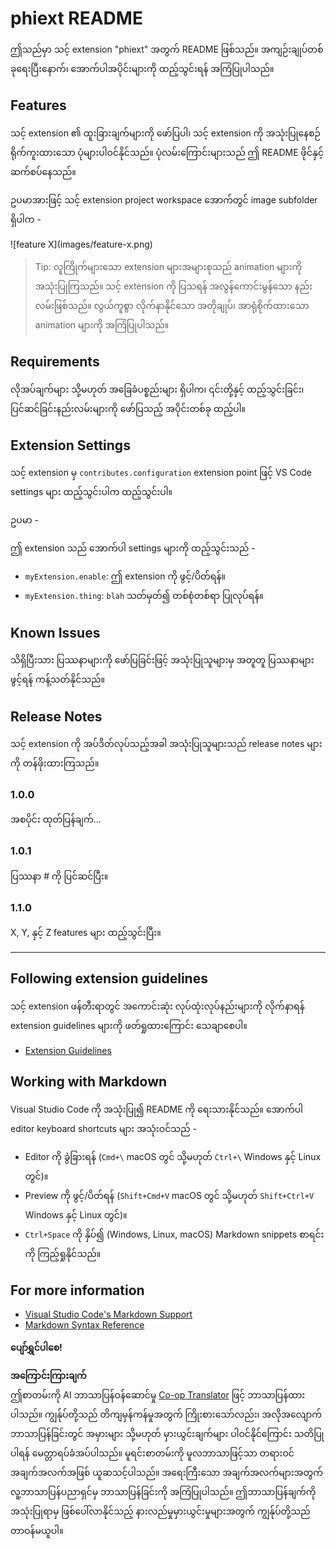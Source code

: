 <!--
CO_OP_TRANSLATOR_METADATA:
{
  "original_hash": "63e2d8f5b452d7842ae393f19ad812c5",
  "translation_date": "2025-07-09T20:09:36+00:00",
  "source_file": "code/09.UpdateSamples/Aug/vscode/phiext/README.md",
  "language_code": "my"
}
-->
# phiext README

ဤသည်မှာ သင့် extension "phiext" အတွက် README ဖြစ်သည်။ အကျဉ်းချုပ်တစ်ခုရေးပြီးနောက်၊ အောက်ပါအပိုင်းများကို ထည့်သွင်းရန် အကြံပြုပါသည်။

## Features

သင့် extension ၏ ထူးခြားချက်များကို ဖော်ပြပါ၊ သင့် extension ကို အသုံးပြုနေစဉ် ရိုက်ကူးထားသော ပုံများပါဝင်နိုင်သည်။ ပုံလမ်းကြောင်းများသည် ဤ README ဖိုင်နှင့် ဆက်စပ်နေသည်။

ဥပမာအားဖြင့် သင့် extension project workspace အောက်တွင် image subfolder ရှိပါက -

\!\[feature X\]\(images/feature-x.png\)

> Tip: လူကြိုက်များသော extension များအများစုသည် animation များကို အသုံးပြုကြသည်။ သင့် extension ကို ပြသရန် အလွန်ကောင်းမွန်သော နည်းလမ်းဖြစ်သည်။ လွယ်ကူစွာ လိုက်နာနိုင်သော အတိုချုပ်၊ အာရုံစိုက်ထားသော animation များကို အကြံပြုပါသည်။

## Requirements

လိုအပ်ချက်များ သို့မဟုတ် အခြေခံပစ္စည်းများ ရှိပါက၊ ၎င်းတို့နှင့် ထည့်သွင်းခြင်း၊ ပြင်ဆင်ခြင်းနည်းလမ်းများကို ဖော်ပြသည့် အပိုင်းတစ်ခု ထည့်ပါ။

## Extension Settings

သင့် extension မှ `contributes.configuration` extension point ဖြင့် VS Code settings များ ထည့်သွင်းပါက ထည့်သွင်းပါ။

ဥပမာ -

ဤ extension သည် အောက်ပါ settings များကို ထည့်သွင်းသည် -

* `myExtension.enable`: ဤ extension ကို ဖွင့်/ပိတ်ရန်။
* `myExtension.thing`: `blah` သတ်မှတ်၍ တစ်စုံတစ်ရာ ပြုလုပ်ရန်။

## Known Issues

သိရှိပြီးသား ပြဿနာများကို ဖော်ပြခြင်းဖြင့် အသုံးပြုသူများမှ အတူတူ ပြဿနာများ ဖွင့်ရန် ကန့်သတ်နိုင်သည်။

## Release Notes

သင့် extension ကို အပ်ဒိတ်လုပ်သည့်အခါ အသုံးပြုသူများသည် release notes များကို တန်ဖိုးထားကြသည်။

### 1.0.0

အစပိုင်း ထုတ်ပြန်ချက်...

### 1.0.1

ပြဿနာ # ကို ပြင်ဆင်ပြီး။

### 1.1.0

X, Y, နှင့် Z features များ ထည့်သွင်းပြီး။

---

## Following extension guidelines

သင့် extension ဖန်တီးရာတွင် အကောင်းဆုံး လုပ်ထုံးလုပ်နည်းများကို လိုက်နာရန် extension guidelines များကို ဖတ်ရှုထားကြောင်း သေချာစေပါ။

* [Extension Guidelines](https://code.visualstudio.com/api/references/extension-guidelines)

## Working with Markdown

Visual Studio Code ကို အသုံးပြု၍ README ကို ရေးသားနိုင်သည်။ အောက်ပါ editor keyboard shortcuts များ အသုံးဝင်သည် -

* Editor ကို ခွဲခြားရန် (`Cmd+\` macOS တွင် သို့မဟုတ် `Ctrl+\` Windows နှင့် Linux တွင်)။
* Preview ကို ဖွင့်/ပိတ်ရန် (`Shift+Cmd+V` macOS တွင် သို့မဟုတ် `Shift+Ctrl+V` Windows နှင့် Linux တွင်)။
* `Ctrl+Space` ကို နှိပ်၍ (Windows, Linux, macOS) Markdown snippets စာရင်းကို ကြည့်ရှုနိုင်သည်။

## For more information

* [Visual Studio Code's Markdown Support](http://code.visualstudio.com/docs/languages/markdown)
* [Markdown Syntax Reference](https://help.github.com/articles/markdown-basics/)

**ပျော်ရွှင်ပါစေ!**

**အကြောင်းကြားချက်**  
ဤစာတမ်းကို AI ဘာသာပြန်ဝန်ဆောင်မှု [Co-op Translator](https://github.com/Azure/co-op-translator) ဖြင့် ဘာသာပြန်ထားပါသည်။ ကျွန်ုပ်တို့သည် တိကျမှန်ကန်မှုအတွက် ကြိုးစားသော်လည်း၊ အလိုအလျောက် ဘာသာပြန်ခြင်းတွင် အမှားများ သို့မဟုတ် မှားယွင်းချက်များ ပါဝင်နိုင်ကြောင်း သတိပြုပါရန် မေတ္တာရပ်ခံအပ်ပါသည်။ မူရင်းစာတမ်းကို မူလဘာသာဖြင့်သာ တရားဝင်အချက်အလက်အဖြစ် ယူဆသင့်ပါသည်။ အရေးကြီးသော အချက်အလက်များအတွက် လူ့ဘာသာပြန်ပညာရှင်မှ ဘာသာပြန်ခြင်းကို အကြံပြုပါသည်။ ဤဘာသာပြန်ချက်ကို အသုံးပြုရာမှ ဖြစ်ပေါ်လာနိုင်သည့် နားလည်မှုမှားယွင်းမှုများအတွက် ကျွန်ုပ်တို့သည် တာဝန်မယူပါ။